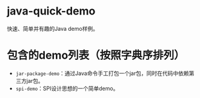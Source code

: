 # java-quick-demo
快速、简单并有趣的Java demo样例。

# 包含的demo列表（按照字典序排列）
- `jar-package-demo`：通过Java命令手工打包一个jar包，同时在代码中依赖第三方jar包。
- `spi-demo`：SPI设计思想的一个简单demo。
